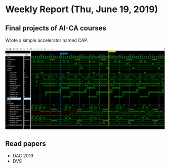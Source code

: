 # Weekly Report (Thu, June 19, 2019)

## Final projects of AI-CA courses

Wrote a simple accelerator named CAP.

![](./wave1.png)

## Read papers

- DAC 2019
- DVS


